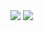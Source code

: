 

  <img src="https://github-readme-stats.vercel.app/api?username=tymster&show_icons=true&theme=onedark"/>
  <img src="https://github-readme-stats.vercel.app/api/top-langs/?username=tymster&theme=onedark"/>
